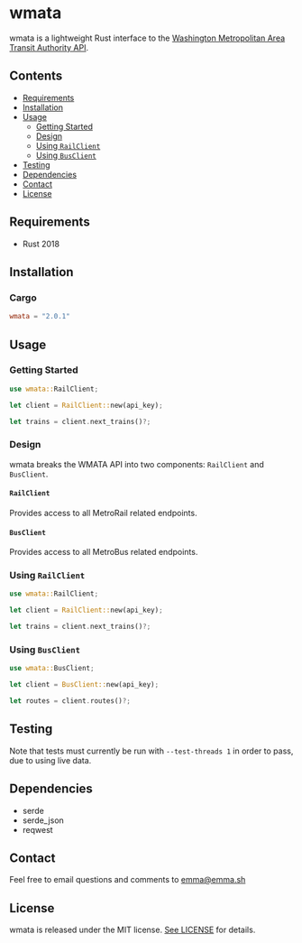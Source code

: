 # wmata
wmata is a lightweight Rust interface to the [Washington Metropolitan Area Transit Authority API](https://developer.wmata.com).

## Contents
- [Requirements](#requirements)
- [Installation](#installation)
- [Usage](#usage)
    - [Getting Started](#getting-started)
    - [Design](#design)
    - [Using `RailClient`](#using-railclient)
    - [Using `BusClient`](#using-busclient)
- [Testing](#testing)
- [Dependencies](#dependencies)
- [Contact](#contact)
- [License](#license)

## Requirements
- Rust 2018

## Installation

### Cargo
```toml
wmata = "2.0.1"
```

## Usage

### Getting Started
```rust
use wmata::RailClient;

let client = RailClient::new(api_key);

let trains = client.next_trains()?;
```

### Design
wmata breaks the WMATA API into two components: `RailClient` and `BusClient`.

#### `RailClient`
Provides access to all MetroRail related endpoints.

#### `BusClient`
Provides access to all MetroBus related endpoints.

### Using `RailClient`
```rust
use wmata::RailClient;

let client = RailClient::new(api_key);

let trains = client.next_trains()?;
```

### Using `BusClient`
```rust
use wmata::BusClient;

let client = BusClient::new(api_key);

let routes = client.routes()?;
```

## Testing
Note that tests must currently be run with `--test-threads 1` in order to pass, due to using live data.

## Dependencies
- serde
- serde_json
- reqwest

## Contact
Feel free to email questions and comments to [emma@emma.sh](mailto:emma@emma.sh)

## License

wmata is released under the MIT license. [See LICENSE](https://github.com/emma-foster/wmata/blob/master/LICENSE) for details.
